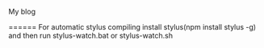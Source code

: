 My blog


======
For automatic stylus compiling install stylus(npm install stylus -g) and then run stylus-watch.bat or stylus-watch.sh